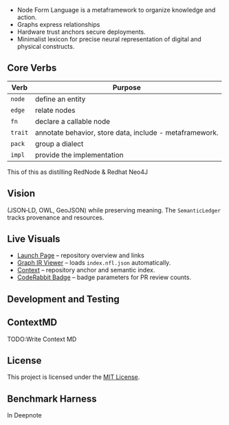 * Node Form Language is a metaframework to organize knowledge and action. 
* Graphs express relationships 
* Hardware trust anchors secure deployments.
* Minimalist lexicon for precise neural representation of digital and physical constructs. 

## Core Verbs

| Verb | Purpose |
|------|---------|
| `node` | define an entity |
| `edge` | relate nodes |
| `fn`   | declare a callable node |
| `trait` | annotate behavior, store data, include - metaframework. 
| `pack` | group a dialect |
| `impl` | provide the implementation| 


This of this as distilling RedNode & Redhat Neo4J

## Vision

 (JSON‑LD, OWL, GeoJSON) while preserving meaning. The `SemanticLedger` tracks provenance and resources.
 
## Live Visuals

* [Launch Page](index.html) – repository overview and links
* [Graph IR Viewer](visualizer.html) – loads `index.nfl.json` automatically.
* [Context](docs/context.md) – repository anchor and semantic index.
* [CodeRabbit Badge](docs/coderabbit_badge.md) – badge parameters for PR review counts.

## Development and Testing


## ContextMD

TODO:Write Context MD

## License

This project is licensed under the [MIT License](LICENSE).

## Benchmark Harness

In Deepnote